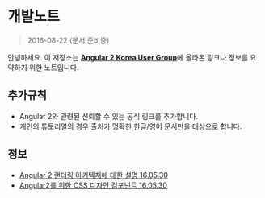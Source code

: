 # 개발노트 #
> 2016-08-22 (문서 준비중)

안녕하세요. 이 저장소는 [**Angular 2 Korea User Group**](https://www.facebook.com/groups/angular2korea/)에 올라온 링크나 정보를 요약하기 위한 노트입니다.

## 추가규칙 ##

- Angular 2와 관련된 신뢰할 수 있는 공식 링크를 추가합니다.
- 개인의 튜토리얼의 경우 출처가 명확한 한글/영어 문서만을 대상으로 합니다.


## 정보 ##

- [Angular 2 랜더링 아키텍쳐에 대한 설명 16.05.30](https://docs.google.com/document/d/1M9FmT05Q6qpsjgvH1XvCm840yn2eWEg0PMskSQz7k4E/edit)	
- [Angular2를 위한 CSS 디자인 컴포넌트 16.05.30](https://github.com/angular/material2/blob/master/CHANGELOG.md)